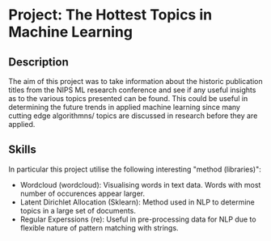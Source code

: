 # Project: The Hottest Topics in Machine Learning

## Description
The aim of this project was to take information about the historic publication titles from the NIPS ML research conference and see if any useful insights as to the various topics
presented can be found. This could be useful in determining the future trends in applied machine learning since many cutting edge algorithmns/ topics are discussed in research before they are applied.

## Skills
In particular this project utilise the following  interesting "method (libraries)":
- Wordcloud (wordcloud): Visualising words in text data. Words with most number of occurences appear larger.
- Latent Dirichlet Allocation (Sklearn): Method used in NLP to determine topics in a large set of documents.
- Regular Experssions (re): Useful in pre-processing data for NLP due to flexible nature of pattern matching with strings.
